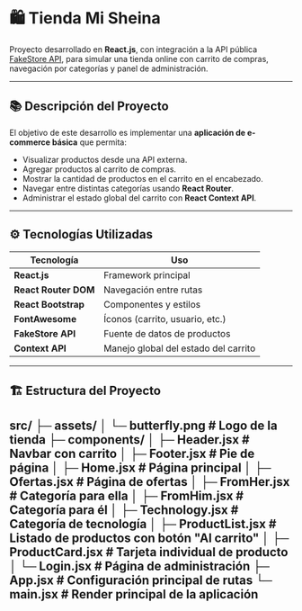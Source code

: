 # 🛍️ Tienda Mi Sheina

Proyecto desarrollado en **React.js**, con integración a la API pública [FakeStore API](https://fakestoreapi.com/), para simular una tienda online con carrito de compras, navegación por categorías y panel de administración.

---

## 📚 **Descripción del Proyecto**

El objetivo de este desarrollo es implementar una **aplicación de e-commerce básica** que permita:

- Visualizar productos desde una API externa.
- Agregar productos al carrito de compras.
- Mostrar la cantidad de productos en el carrito en el encabezado.
- Navegar entre distintas categorías usando **React Router**.
- Administrar el estado global del carrito con **React Context API**.

---

## ⚙️ **Tecnologías Utilizadas**

| Tecnología | Uso |
|-------------|-----|
| **React.js** | Framework principal |
| **React Router DOM** | Navegación entre rutas |
| **React Bootstrap** | Componentes y estilos |
| **FontAwesome** | Íconos (carrito, usuario, etc.) |
| **FakeStore API** | Fuente de datos de productos |
| **Context API** | Manejo global del estado del carrito |

---

## 🏗️ **Estructura del Proyecto**
src/
├─ assets/
│ └─ butterfly.png # Logo de la tienda
├─ components/
│ ├─ Header.jsx # Navbar con carrito
│ ├─ Footer.jsx # Pie de página
│ ├─ Home.jsx # Página principal
│ ├─ Ofertas.jsx # Página de ofertas
│ ├─ FromHer.jsx # Categoría para ella
│ ├─ FromHim.jsx # Categoría para él
│ ├─ Technology.jsx # Categoría de tecnología
│ ├─ ProductList.jsx # Listado de productos con botón "Al carrito"
│ ├─ ProductCard.jsx # Tarjeta individual de producto
│ └─ Login.jsx # Página de administración
├─ App.jsx # Configuración principal de rutas
└─ main.jsx # Render principal de la aplicación
---
